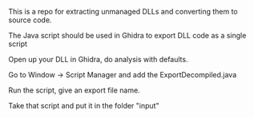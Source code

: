 This is a repo for extracting unmanaged DLLs and converting them to source code.



The Java script should be used in Ghidra to export DLL code as a single script

Open up your DLL in Ghidra, do analysis with defaults. 

Go to Window -> Script Manager and add the ExportDecompiled.java 

Run the script, give an export file name.

Take that script and put it in the folder "input"
